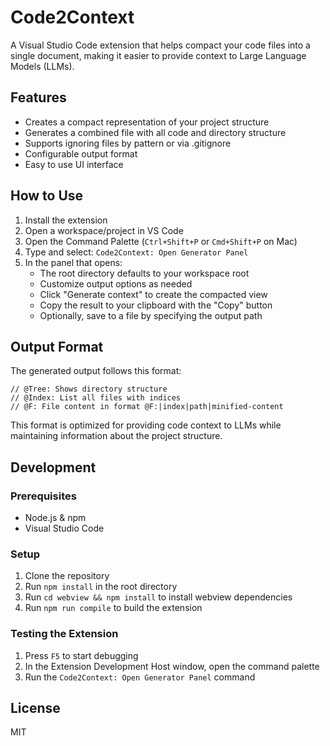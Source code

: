 # Code2Context

A Visual Studio Code extension that helps compact your code files into a single document, making it easier to provide context to Large Language Models (LLMs).

## Features

- Creates a compact representation of your project structure
- Generates a combined file with all code and directory structure
- Supports ignoring files by pattern or via .gitignore
- Configurable output format
- Easy to use UI interface

## How to Use

1. Install the extension
2. Open a workspace/project in VS Code
3. Open the Command Palette (`Ctrl+Shift+P` or `Cmd+Shift+P` on Mac)
4. Type and select: `Code2Context: Open Generator Panel`
5. In the panel that opens:
   - The root directory defaults to your workspace root
   - Customize output options as needed
   - Click "Generate context" to create the compacted view
   - Copy the result to your clipboard with the "Copy" button
   - Optionally, save to a file by specifying the output path

## Output Format

The generated output follows this format:

```
// @Tree: Shows directory structure
// @Index: List all files with indices
// @F: File content in format @F:|index|path|minified-content
```

This format is optimized for providing code context to LLMs while maintaining information about the project structure.

## Development

### Prerequisites

- Node.js & npm
- Visual Studio Code

### Setup

1. Clone the repository
2. Run `npm install` in the root directory
3. Run `cd webview && npm install` to install webview dependencies
4. Run `npm run compile` to build the extension

### Testing the Extension

1. Press `F5` to start debugging
2. In the Extension Development Host window, open the command palette
3. Run the `Code2Context: Open Generator Panel` command

## License

MIT
